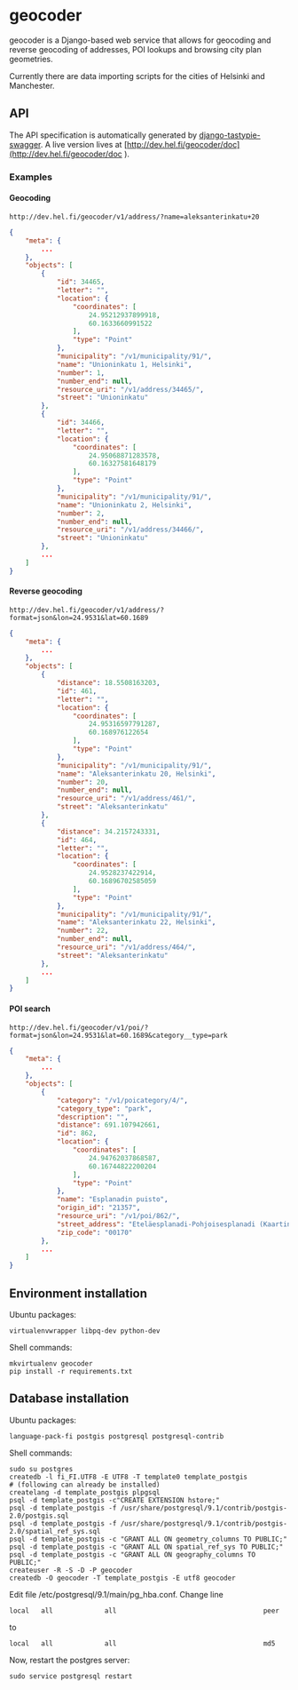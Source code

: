 geocoder
========

geocoder is a Django-based web service that allows for geocoding and reverse
geocoding of addresses, POI lookups and browsing city plan geometries.

Currently there are data importing scripts for the cities of Helsinki and
Manchester.

API
---

The API specification is automatically generated by [django-tastypie-swagger](https://github.com/concentricsky/django-tastypie-swagger). A live version lives at [http://dev.hel.fi/geocoder/doc](http://dev.hel.fi/geocoder/doc
).

### Examples

#### Geocoding
```
http://dev.hel.fi/geocoder/v1/address/?name=aleksanterinkatu+20
```
```json
{
    "meta": {
        ...
    },
    "objects": [
        {
            "id": 34465, 
            "letter": "", 
            "location": {
                "coordinates": [
                    24.95212937899918, 
                    60.1633660991522
                ], 
                "type": "Point"
            }, 
            "municipality": "/v1/municipality/91/", 
            "name": "Unioninkatu 1, Helsinki", 
            "number": 1, 
            "number_end": null, 
            "resource_uri": "/v1/address/34465/", 
            "street": "Unioninkatu"
        }, 
        {
            "id": 34466, 
            "letter": "", 
            "location": {
                "coordinates": [
                    24.95068871283578, 
                    60.16327581648179
                ], 
                "type": "Point"
            }, 
            "municipality": "/v1/municipality/91/", 
            "name": "Unioninkatu 2, Helsinki", 
            "number": 2, 
            "number_end": null, 
            "resource_uri": "/v1/address/34466/", 
            "street": "Unioninkatu"
        }, 
        ...
    ]
}
```

#### Reverse geocoding
```
http://dev.hel.fi/geocoder/v1/address/?format=json&lon=24.9531&lat=60.1689
```
```json
{
    "meta": {
        ...
    },
    "objects": [
        {
            "distance": 18.5508163203, 
            "id": 461, 
            "letter": "", 
            "location": {
                "coordinates": [
                    24.95316597791287, 
                    60.168976122654
                ], 
                "type": "Point"
            }, 
            "municipality": "/v1/municipality/91/", 
            "name": "Aleksanterinkatu 20, Helsinki", 
            "number": 20, 
            "number_end": null, 
            "resource_uri": "/v1/address/461/", 
            "street": "Aleksanterinkatu"
        }, 
        {
            "distance": 34.2157243331, 
            "id": 464, 
            "letter": "", 
            "location": {
                "coordinates": [
                    24.9528237422914, 
                    60.16896702585059
                ], 
                "type": "Point"
            }, 
            "municipality": "/v1/municipality/91/",
            "name": "Aleksanterinkatu 22, Helsinki",
            "number": 22,
            "number_end": null,
            "resource_uri": "/v1/address/464/",
            "street": "Aleksanterinkatu"
        },
        ...
    ]
}
```

#### POI search
```
http://dev.hel.fi/geocoder/v1/poi/?format=json&lon=24.9531&lat=60.1689&category__type=park
```
```json
{
    "meta": {
        ...
    }, 
    "objects": [
        {
            "category": "/v1/poicategory/4/",
            "category_type": "park",
            "description": "",
            "distance": 691.107942661,
            "id": 862,
            "location": {
                "coordinates": [
                    24.94762037868587,
                    60.16744822200204
                ], 
                "type": "Point"
            }, 
            "name": "Esplanadin puisto",
            "origin_id": "21357",
            "resource_uri": "/v1/poi/862/",
            "street_address": "Eteläesplanadi-Pohjoisesplanadi (Kaartinkaupunki)",
            "zip_code": "00170"
        },
        ...
    ]
}
```

Environment installation
------------------------

Ubuntu packages:

    virtualenvwrapper libpq-dev python-dev

Shell commands:

    mkvirtualenv geocoder
    pip install -r requirements.txt

Database installation
---------------------

Ubuntu packages:
    
    language-pack-fi postgis postgresql postgresql-contrib

Shell commands:

    sudo su postgres
    createdb -l fi_FI.UTF8 -E UTF8 -T template0 template_postgis
    # (following can already be installed)
    createlang -d template_postgis plpgsql
    psql -d template_postgis -c"CREATE EXTENSION hstore;"
    psql -d template_postgis -f /usr/share/postgresql/9.1/contrib/postgis-2.0/postgis.sql
    psql -d template_postgis -f /usr/share/postgresql/9.1/contrib/postgis-2.0/spatial_ref_sys.sql
    psql -d template_postgis -c "GRANT ALL ON geometry_columns TO PUBLIC;"
    psql -d template_postgis -c "GRANT ALL ON spatial_ref_sys TO PUBLIC;"
    psql -d template_postgis -c "GRANT ALL ON geography_columns TO PUBLIC;"
    createuser -R -S -D -P geocoder
    createdb -O geocoder -T template_postgis -E utf8 geocoder

Edit file /etc/postgresql/9.1/main/pg_hba.conf. Change line

    local   all             all                                     peer

to

    local   all             all                                     md5

Now, restart the postgres server:

    sudo service postgresql restart
